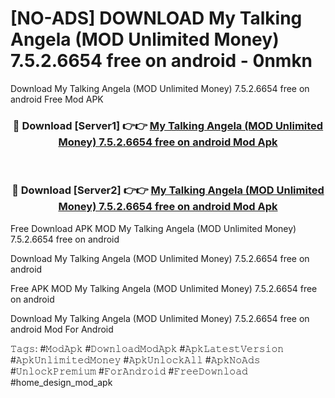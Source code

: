 # [NO-ADS] DOWNLOAD My Talking Angela (MOD Unlimited Money) 7.5.2.6654 free on android - 0nmkn
Download My Talking Angela (MOD Unlimited Money) 7.5.2.6654 free on android Free Mod APK

<div align="center">
<h3>🔴 Download [Server1] 👉👉 <a href="https://apk-comot.site?title=My_Talking_Angela_(MOD_Unlimited_Money)_7.5.2.6654_free_on_android">My Talking Angela (MOD Unlimited Money) 7.5.2.6654 free on android Mod Apk</a></h3><br>

<h3>🔴 Download [Server2] 👉👉 <a href="https://apk-comot.site?title=My_Talking_Angela_(MOD_Unlimited_Money)_7.5.2.6654_free_on_android">My Talking Angela (MOD Unlimited Money) 7.5.2.6654 free on android Mod Apk</a></h3>
</div>


Free Download APK MOD My Talking Angela (MOD Unlimited Money) 7.5.2.6654 free on android

Download My Talking Angela (MOD Unlimited Money) 7.5.2.6654 free on android 

Free APK MOD My Talking Angela (MOD Unlimited Money) 7.5.2.6654 free on android 

Download My Talking Angela (MOD Unlimited Money) 7.5.2.6654 free on android Mod For Android

𝚃𝚊𝚐𝚜: #𝙼𝚘𝚍𝙰𝚙𝚔 #𝙳𝚘𝚠𝚗𝚕𝚘𝚊𝚍𝙼𝚘𝚍𝙰𝚙𝚔 #𝙰𝚙𝚔𝙻𝚊𝚝𝚎𝚜𝚝𝚅𝚎𝚛𝚜𝚒𝚘𝚗 #𝙰𝚙𝚔𝚄𝚗𝚕𝚒𝚖𝚒𝚝𝚎𝚍𝙼𝚘𝚗𝚎𝚢 #𝙰𝚙𝚔𝚄𝚗𝚕𝚘𝚌𝚔𝙰𝚕𝚕 #𝙰𝚙𝚔𝙽𝚘𝙰𝚍𝚜 #𝚄𝚗𝚕𝚘𝚌𝚔𝙿𝚛𝚎𝚖𝚒𝚞𝚖 #𝙵𝚘𝚛𝙰𝚗𝚍𝚛𝚘𝚒𝚍 #𝙵𝚛𝚎𝚎𝙳𝚘𝚠𝚗𝚕𝚘𝚊𝚍 #home_design_mod_apk